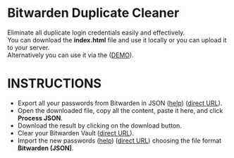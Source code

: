 # Bitwarden Duplicate Cleaner

Eliminate all duplicate login credentials easily and effectively.\
You can download the **index.html** file and use it locally or you can upload it to your server.\
Alternatively you can use it via the ([DEMO](https://gr3studios.com/std/bitwardenCleaner/)).

# INSTRUCTIONS 

- Export all your passwords from Bitwarden in JSON ([help](https://bitwarden.com/help/export-your-data/)) ([direct URL](https://vault.bitwarden.com/#/tools/export)).
- Open the downloaded file, copy all the content, paste it here, and click **Process JSON**.
- Download the result by clicking on the download button.
- Clear your Bitwarden Vault ([direct URL](https://vault.bitwarden.com/#/settings/account)).
- Import the new passwords ([help](https://bitwarden.com/help/import-data/)) ([direct URL](https://vault.bitwarden.com/#/tools/import)) choosing the file format **Bitwarden (JSON)**.
